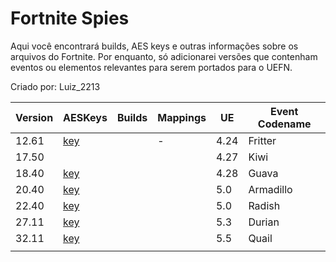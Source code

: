 # Fortnite Spies
Aqui você encontrará builds, AES keys e outras informações sobre os arquivos do Fortnite.
Por enquanto, só adicionarei versões que contenham eventos ou elementos relevantes para serem portados para o UEFN.

Criado por: Luiz_2213

| Version | AESKeys | Builds | Mappings |  UE  | Event Codename |
|---------|---------|--------|----------|------|----------------|
|12.61|[key](https://github.com/luiz-2213/Versions/blob/main/Arquivos%20/12.61%20/AESKeys_12.61.md)| | - |4.24|Fritter|
|17.50| | | |4.27|Kiwi|
|18.40|[key](https://github.com/luiz-2213/Versions/blob/main/Arquivos%20/18.40%20/AESKeys_18.40.md)| | |4.28|Guava|
|20.40|[key](https://github.com/luiz-2213/Versions/blob/main/Arquivos%20/20.40%20/AESKeys_20.40.md)| | |5.0|Armadillo|
|22.40|[key](https://github.com/luiz-2213/Versions/blob/main/Arquivos%20/22.40%20/AESKeys_22.40.md)| | |5.0|Radish|
|27.11|[key](https://github.com/luiz-2213/Versions/blob/main/Arquivos%20/27.11/AESKeys_27.11.md)   | | |5.3| Durian|
|32.11|[key](https://github.com/luiz-2213/Versions/blob/main/Arquivos%20/32.11%20/AESKeys_32.11.md)| | |5.5| Quail |
| | | | |  | |
